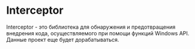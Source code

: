 # Interceptor
Interceptor - это библиотека для обнаружения и предотвращения внедрения кода, осуществляемого при помощи функций Windows API.
Данные проект еще будет дорабатываться.
